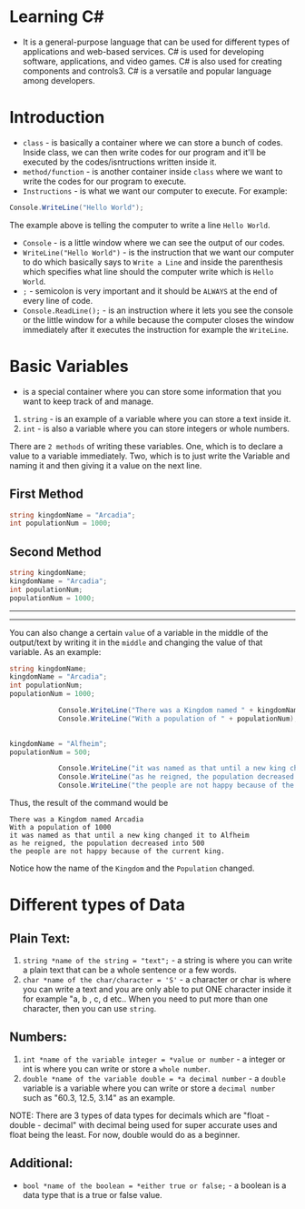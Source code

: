 # Learning C#

- It is a general-purpose language that can be used for different types of applications and web-based services. C# is used for developing software, applications, and video games. C# is also used for creating components and controls3. C# is a versatile and popular language among developers.

# Introduction

- `class` - is basically a container where we can store a bunch of codes. Inside class, we can then write codes for our program and it'll be executed by the codes/isntructions written inside it.
- `method/function` - is another container inside `class` where we want to write the codes for our program to execute.
- `Instructions` - is what we want our computer to execute. For example:

```c#
Console.WriteLine("Hello World");
```
The example above is telling the computer to write a line `Hello World`.

- `Console` - is a little window where we can see the output of our codes. 
- `WriteLine("Hello World")` - is the instruction that we want our computer to do which basically says to `Write a Line` and inside the parenthesis which specifies what line should the computer write which is `Hello World`.
- `;` - semicolon is very important and it should be `ALWAYS` at the end of every line of code.
- `Console.ReadLine();` - is an instruction where it lets you see the console or the little window for a while because the computer closes the window immediately after it executes the instruction for example the `WriteLine`.


# Basic Variables
- is a special container where you can store some information that you want to keep track of and manage.

1.  `string` - is an example of a variable where you can store a text inside it.
2. `int` - is also a variable where you can store integers or whole numbers.

There are `2 methods` of writing these variables. One, which is to declare a value to a variable immediately. Two, which is to just write the Variable and naming it and then giving it a value on the next line.

## First Method
```c#
string kingdomName = "Arcadia";
int populationNum = 1000;
```

## Second Method

```c#
string kingdomName;
kingdomName = "Arcadia";
int populationNum;
populationNum = 1000;
```

--- 
---
You can also change a certain `value` of a variable in the middle of the output/text by writing it in the `middle` and changing the value of that variable. As an example:

```c#
string kingdomName;
kingdomName = "Arcadia";
int populationNum;
populationNum = 1000;

            Console.WriteLine("There was a Kingdom named " + kingdomName);
            Console.WriteLine("With a population of " + populationNum);

            
kingdomName = "Alfheim";
populationNum = 500;

            Console.WriteLine("it was named as that until a new king changed it to " + kingdomName);
            Console.WriteLine("as he reigned, the population decreased into " + populationNum);
            Console.WriteLine("the people are not happy because of the current king.");
```

Thus, the result of the command would be

```
There was a Kingdom named Arcadia
With a population of 1000
it was named as that until a new king changed it to Alfheim
as he reigned, the population decreased into 500
the people are not happy because of the current king.
```

Notice how the name of the `Kingdom` and the `Population` changed.

# Different types of Data

## Plain Text:

1. `string *name of the string = "text";` - a string is where you can write a plain text that can be a whole sentence or a few words.
2. `char *name of the char/character = 'S'` - a character or char is where you can write a text and you are only able to put ONE character inside it for example "a, b , c, d etc.. When you need to put more than one character, then you can use `string`.
   
## Numbers:

1. `int *name of the variable integer = *value or number` - a integer or int is where you can write or store a `whole number`.
2. `double *name of the variable double = *a decimal number` - a `double` variable is a variable where you can write or store a `decimal number` such as "60.3, 12.5, 3.14" as an example.

NOTE: There are 3 types of data types for decimals which are "float - double - decimal" with decimal being used for super accurate uses and float being the least. For now, double would do as a beginner.

## Additional:

- `bool *name of the boolean = *either true or false;` - a boolean is a data type that is a true or false value.
